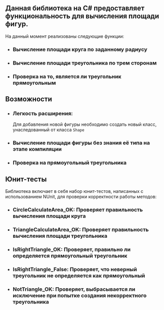 ## Данная библиотека на C# предоставляет функциональность для вычисления площади  фигур. 

На данный момент реализованы следующие функции:
- ### Вычисление площади круга по заданному радиусу
- ### Вычисление площади треугольника по трем сторонам
- ### Проверка на то, является ли треугольник прямоугольным
## Возможности
- ### Легкость расширения:
  Для добавления новой фигуры необходимо создать новый класс, унаследованный от класса `Shape`
- ### Вычисление площади фигуры без знания её типа на этапе компиляции
- ### Проверка на прямоугольный треугольника

## Юнит-тесты
Библиотека включает в себя набор юнит-тестов, написанных с использованием NUnit, для проверки корректности работы методов:

- ### CircleCalculateArea_OK: Проверяет правильность вычисления площади круга
- ### TriangleCalculateArea_OK: Проверяет правильность вычисления площади треугольника
- ### IsRightTriangle_OK: Проверяет, правильно ли определяется прямоугольный треугольник
- ### IsRightTriangle_False: Проверяет, что неверный треугольник не определяется как прямоугольный
- ### NotTriangle_OK: Проверяет, выбрасывается ли исключение при попытке создания некорректного треугольника
